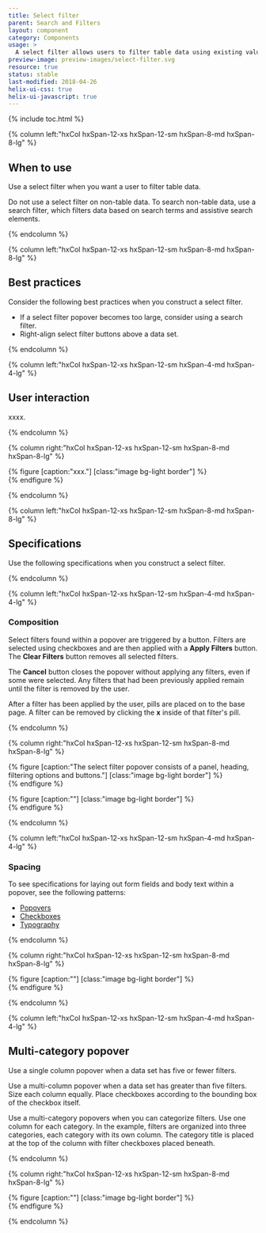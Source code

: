 ```yaml
---
title: Select filter
parent: Search and Filters
layout: component
category: Components
usage: >
  A select filter allows users to filter table data using existing values in a row. When a select filter is applied, the table filters the data to include all rows that contain a value that matches the filter value. Each table column contains a list of filter values that a user can select.
preview-image: preview-images/select-filter.svg
resource: true
status: stable
last-modified: 2018-04-26
helix-ui-css: true
helix-ui-javascript: true
---
```


{% include toc.html %}

<section class="static-section" markdown="1">

<div class="hxRow" markdown="1">

{% column left:"hxCol hxSpan-12-xs hxSpan-12-sm hxSpan-8-md hxSpan-8-lg" %}

## When to use

Use a select filter when you want a user to filter table data.

Do not use a select filter on non-table data. To search non-table data, use a search filter, which filters data based on search terms and assistive search elements.

{% endcolumn %}

</div>

</section>

<section class="static-section" markdown="1">

<div class="hxRow" markdown="1">

{% column left:"hxCol hxSpan-12-xs hxSpan-12-sm hxSpan-8-md hxSpan-8-lg" %}

## Best practices

Consider the following best practices when you construct a select filter.

- If a select filter popover becomes too large, consider using a search filter.
- Right-align select filter buttons above a data set.

{% endcolumn %}

</div>

</section>

<section class="static-section" markdown="1">

<div class="hxRow" markdown="1">

{% column left:"hxCol hxSpan-12-xs hxSpan-12-sm hxSpan-4-md hxSpan-4-lg" %}

## User interaction

xxxx.

{% endcolumn %}

{% column right:"hxCol hxSpan-12-xs hxSpan-12-sm hxSpan-8-md hxSpan-8-lg" %}

{% figure [caption:"xxx."] [class:"image bg-light border"] %}
<embed src="{{site.url}}/assets/images/components/content-areas/select-filters/select-filter.png" width="633px"/>
{% endfigure %}

{% endcolumn %}

</div>

</section>

<section class="static-section" markdown="1">

<div class="hxRow" markdown="1">

{% column left:"hxCol hxSpan-12-xs hxSpan-12-sm hxSpan-8-md hxSpan-8-lg" %}

## Specifications

Use the following specifications when you construct a select filter.

{% endcolumn %}

</div>

</section>

<section class="static-section" markdown="1">

<div class="hxRow" markdown="1">

{% column left:"hxCol hxSpan-12-xs hxSpan-12-sm hxSpan-4-md hxSpan-4-lg" %}

### Composition

Select filters found within a popover are triggered by a button. Filters are selected using checkboxes and are then applied with a **Apply Filters** button. The **Clear Filters** button removes all selected filters.

The **Cancel** button closes the popover without applying any filters, even if some were selected. Any filters that had been previously applied remain until the filter is removed by the user.

After a filter has been applied by the user, pills are placed on to the base page. A filter can be removed by clicking the **x** inside of that filter's pill.

{% endcolumn %}

{% column right:"hxCol hxSpan-12-xs hxSpan-12-sm hxSpan-8-md hxSpan-8-lg" %}

{% figure [caption:"The select filter popover consists of a panel, heading, filtering options and buttons."] [class:"image bg-light border"] %}
<embed src="{{site.url}}/assets/images/components/content-areas/select-filters/select-filter.png" width="633px"/>
{% endfigure %}

{% figure [caption:""] [class:"image bg-light border"] %}
<embed src="{{site.url}}/assets/images/components/content-areas/select-filters/filter-pills.png" width="633px"/>
{% endfigure %}

{% endcolumn %}

</div>

</section>

<section class="static-section" markdown="1">

<div class="hxRow" markdown="1">

{% column left:"hxCol hxSpan-12-xs hxSpan-12-sm hxSpan-4-md hxSpan-4-lg" %}

### Spacing

To see specifications for laying out form fields and body text within a popover, see the following patterns:

- [Popovers](http://helix.rax.io/components/popovers.html)
- [Checkboxes](http://helix.rax.io/components/checkboxes.html)
- [Typography](http://helix.rax.io/style/typography.html)

{% endcolumn %}

{% column right:"hxCol hxSpan-12-xs hxSpan-12-sm hxSpan-8-md hxSpan-8-lg" %}

{% figure [caption:""] [class:"image bg-light border"] %}
<embed src="{{site.url}}/assets/images/components/content-areas/select-filters/post-filter-pills.png" width="633px"/>
{% endfigure %}

{% endcolumn %}

</div>

</section>

<section class="static-section" markdown="1">

<div class="hxRow" markdown="1">

{% column left:"hxCol hxSpan-12-xs hxSpan-12-sm hxSpan-4-md hxSpan-4-lg" %}

## Multi-category popover

Use a single column popover when a data set has five or fewer filters.

Use a multi-column popover when a data set has greater than five filters. Size each column equally. Place checkboxes according to the bounding box of the checkbox itself.

Use a multi-category popovers when you can categorize filters. Use one column for each category. In the example, filters are organized into three categories, each category with its own column. The category title is placed at the top of the column with filter checkboxes placed beneath.

{% endcolumn %}

{% column right:"hxCol hxSpan-12-xs hxSpan-12-sm hxSpan-8-md hxSpan-8-lg" %}

{% figure [caption:""] [class:"image bg-light border"] %}
<embed src="{{site.url}}/assets/images/components/content-areas/select-filters/filter-multicategory.png" width="633px"/>
{% endfigure %}

{% endcolumn %}

</div>

</section>
